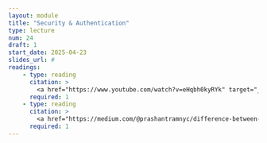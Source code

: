 ```yaml
---
layout: module
title: "Security & Authentication"
type: lecture
num: 24
draft: 1
start_date: 2025-04-23
slides_url: #
readings:
    - type: reading
      citation: >
        <a href="https://www.youtube.com/watch?v=eHqbh0kyRYk" target="_blank">CSRF Explained | Understanding Cross Site Request Forgery | What is XSRF?</a>
      required: 1
    - type: reading
      citation: >
        <a href="https://medium.com/@prashantramnyc/difference-between-session-cookies-vs-jwt-json-web-tokens-for-session-management-4be67d2f066e#:~:text=The%20JWT%20tokens%20are%20sometimes,by%20the%20%E2%80%9Csecret%20key%E2%80%9D." target="_blank">Difference between Session Cookies vs. JWT (JSON Web Tokens), for session management</a>
      required: 1
---
```

